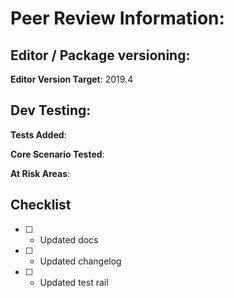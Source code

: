 # Peer Review Information:

## Editor / Package versioning:
**Editor Version Target**: 2019.4

## Dev Testing:
**Tests Added**: 

**Core Scenario Tested**: 

**At Risk Areas**: 

## Checklist
- [ ] - Updated docs
- [ ] - Updated changelog
- [ ] - Updated test rail
